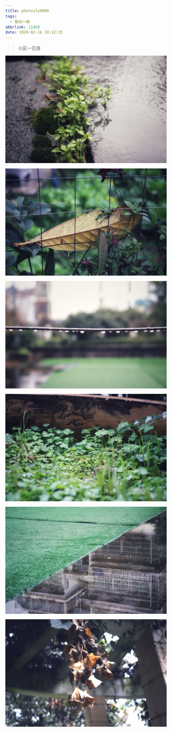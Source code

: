 ```yaml
---
title: photosfy0009
tags:
  - 每日一拍
abbrlink: 11450
date: 2020-02-16 19:12:15
---
```


> 小区一日游

<!--more-->

![](../imagesphotosfy0009/WechatIMG2.jpeg)

![](../imagesphotosfy0009/WechatIMG3.jpeg)

![](../imagesphotosfy0009/WechatIMG4.jpeg)

![](../imagesphotosfy0009/WechatIMG5.jpeg)

![](../imagesphotosfy0009/WechatIMG15.jpeg)

![](../imagesphotosfy0009/WechatIMG16.jpeg)

